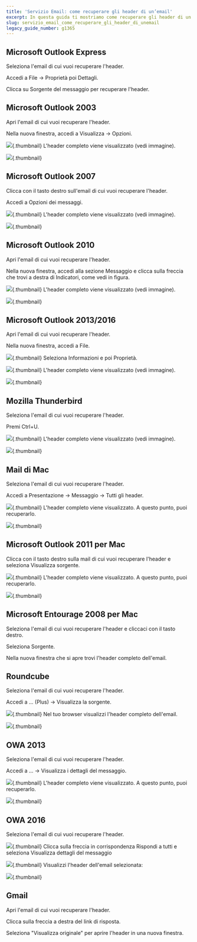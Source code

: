```yaml
---
title: 'Servizio Email: come recuperare gli header di un’email'
excerpt: In questa guida ti mostriamo come recuperare gli header di un'email
slug: servizio_email_come_recuperare_gli_header_di_unemail
legacy_guide_number: g1365
---
```



## Microsoft Outlook Express
Seleziona l'email di cui vuoi recuperare l'header.

Accedi a File -> Proprietà poi Dettagli.

Clicca su Sorgente del messaggio per recuperare l'header.


## Microsoft Outlook 2003
Apri l'email di cui vuoi recuperare l'header.

Nella nuova finestra, accedi a Visualizza -> Opzioni.

![](images/img_1587.jpg){.thumbnail}
L'header completo viene visualizzato (vedi immagine).

![](images/img_1588.jpg){.thumbnail}


## Microsoft Outlook 2007
Clicca con il tasto destro sull'email di cui vuoi recuperare l'header.

Accedi a Opzioni dei messaggi.

![](images/img_1590.jpg){.thumbnail}
L'header completo viene visualizzato (vedi immagine).

![](images/img_1592.jpg){.thumbnail}


## Microsoft Outlook 2010
Apri l'email di cui vuoi recuperare l'header.

Nella nuova finestra, accedi alla sezione Messaggio e clicca sulla freccia che trovi a destra di Indicatori, come vedi in figura.

![](images/img_1593.jpg){.thumbnail}
L'header completo viene visualizzato (vedi immagine).

![](images/img_1594.jpg){.thumbnail}


## Microsoft Outlook 2013/2016
Apri l'email di cui vuoi recuperare l'header.

Nella nuova finestra, accedi a File.

![](images/img_1595.jpg){.thumbnail}
Seleziona Informazioni e poi Proprietà.

![](images/img_1596.jpg){.thumbnail}
L'header completo viene visualizzato (vedi immagine).

![](images/img_1597.jpg){.thumbnail}


## Mozilla Thunderbird
Seleziona l'email di cui vuoi recuperare l'header.

Premi Ctrl+U.

![](images/img_1598.jpg){.thumbnail}
L'header completo viene visualizzato (vedi immagine).

![](images/img_1599.jpg){.thumbnail}


## Mail di Mac
Seleziona l'email di cui vuoi recuperare l'header.

Accedi a Presentazione -> Messaggio -> Tutti gli header.

![](images/img_1569.jpg){.thumbnail}
L'header completo viene visualizzato. A questo punto, puoi recuperarlo.

![](images/img_1570.jpg){.thumbnail}


## Microsoft Outlook 2011 per Mac
Clicca con il tasto destro sulla mail di cui vuoi recuperare l'header e seleziona Visualizza sorgente.

![](images/img_1565.jpg){.thumbnail}
L'header completo viene visualizzato. A questo punto, puoi recuperarlo.

![](images/img_1566.jpg){.thumbnail}


## Microsoft Entourage 2008 per Mac
Seleziona l'email di cui vuoi recuperare l'header e cliccaci con il tasto destro. 

Seleziona Sorgente.

Nella nuova finestra che si apre trovi l'header completo dell'email.


## Roundcube
Seleziona l'email di cui vuoi recuperare l'header.

Accedi a ... (Plus) -> Visualizza la sorgente.

![](images/img_1600.jpg){.thumbnail}
Nel tuo browser visualizzi l'header completo dell'email.

![](images/img_1601.jpg){.thumbnail}


## OWA 2013
Seleziona l'email di cui vuoi recuperare l'header.

Accedi a ... -> Visualizza i dettagli del messaggio.

![](images/img_1572.jpg){.thumbnail}
L'header completo viene visualizzato. A questo punto, puoi recuperarlo.

![](images/img_1573.jpg){.thumbnail}


## OWA 2016
Seleziona l'email di cui vuoi recuperare l'header.

![](images/img_3725.jpg){.thumbnail}
Clicca sulla freccia in corrispondenza Rispondi a tutti e seleziona Visualizza dettagli del messaggio

![](images/img_3727.jpg){.thumbnail}
Visualizzi l'header dell'email selezionata:

![](images/img_3728.jpg){.thumbnail}


## Gmail
Apri l'email di cui vuoi recuperare l'header.

Clicca sulla freccia a destra del link di risposta. 

Seleziona "Visualizza originale" per aprire l'header in una nuova finestra.

